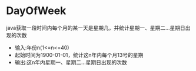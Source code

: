 # DayOfWeek
java获取一段时间内每个月的某一天是星期几，并统计星期一、星期二...星期日出现的次数
 * 输入:年份n(1<=n<=40)
 * 起始时间为1900-01-01，统计这n年内每个月13号的星期
 * 输出:这n年内星期一、星期二...星期日出现的次数
